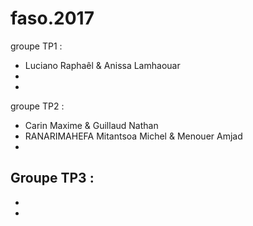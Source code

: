 # faso.2017

groupe TP1 : 
- Luciano Raphaêl & Anissa Lamhaouar
-
-

groupe TP2 :
- Carin Maxime & Guillaud Nathan
- RANARIMAHEFA Mitantsoa Michel & Menouer Amjad
-

Groupe TP3 :
-
-
-
